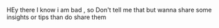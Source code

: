 HEy there I know i am bad , so Don't tell me that but wanna share some insights or tips than  do share them
